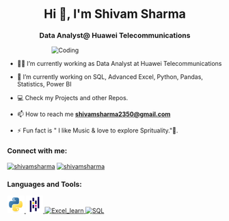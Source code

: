 

<!--
**shivamsharma2350/shivamsharma2350** is a ✨ _special_ ✨ repository because its `README.md` (this file) appears on your GitHub profile.

Here are some ideas to get you started:

- 🔭 I’m currently working on ...
- 🌱 I’m currently learning ...
- 👯 I’m looking to collaborate on ...
- 🤔 I’m looking for help with ...
- 💬 Ask me about ...
- 📫 How to reach me: ...
- 😄 Pronouns: ...
- ⚡ Fun fact: ...
-->
<h1 align="center">Hi 👋, I'm Shivam Sharma</h1>
<h3 align="center">Data Analyst@ Huawei Telecommunications</h3>

<img align="right" alt="Coding" width="400" src="https://cdn.dribbble.com/users/1162077/screenshots/3848914/programmer.gif">


<p align="left"> <a href="https://twitter.com/" target="blank"><img src="https://img.shields.io/twitter/follow/?logo=twitter&style=for-the-badge" alt="" /></a> </p>

- 👨‍💻 I’m currently working as Data Analyst at Huawei Telecommunications


- 📝 I’m currently working on SQL, Advanced Excel, Python, Pandas, Statistics, Power BI 


- 💻 Check my Projects and other Repos.


- 📫 How to reach me **shivamsharma2350@gmail.com**


- ⚡ Fun fact is " I like Music & love to explore Sprituality."🌱.


<h3 align="left">Connect with me:</h3>
<p align="left">
<a href="https://www.linkedin.com/in/shivamsharma2000/" target="blank"><img align="center" src="https://raw.githubusercontent.com/rahuldkjain/github-profile-readme-generator/master/src/images/icons/Social/linked-in-alt.svg" alt="shivamsharma" height="30" width="40" /></a>
<a href="https://www.hackerrank.com/shivamsharma2350" target="blank"><img align="center" src="https://raw.githubusercontent.com/rahuldkjain/github-profile-readme-generator/master/src/images/icons/Social/hackerrank.svg" alt="shivamsharma" height="30" width="40" /></a>
</p>

<h3 align="left">Languages and Tools:</h3>
<a href="https://www.python.org" target="_blank" rel="noreferrer"> <img src="https://raw.githubusercontent.com/devicons/devicon/master/icons/python/python-original.svg" alt="python" width="40" height="40"/> </a> <a href="https://pandas.pydata.org/" target="_blank" rel="noreferrer"> <img src="https://raw.githubusercontent.com/devicons/devicon/2ae2a900d2f041da66e950e4d48052658d850630/icons/pandas/pandas-original.svg" alt="pandas" width="40" height="40"/> </a> <a href="https://www.microsoft.com/en-in/microsoft-365/excel" target="_blank" rel="noreferrer"> <img 
src="https://img.icons8.com/color/512/microsoft-excel-2019.png" alt="Excel_learn" width="40" height="40"/> </a> <a href="https://www.microsoft.com/en-in/sql-server/sql-server-downloads" target="_blank" rel="noreferrer"> 
<img src="https://img.icons8.com/external-flaticons-lineal-color-flat-icons/512/external-sql-mobile-app-development-flaticons-lineal-color-flat-icons.png" alt="SQL" width="40" height="40"/> </a> </p>
